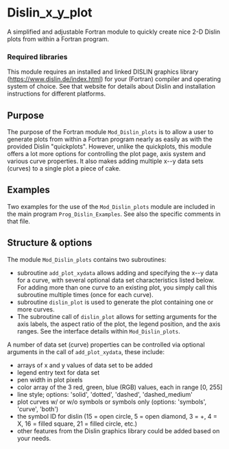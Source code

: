 # Dislin_x_y_plot
A simplified and adjustable Fortran module to quickly create nice 2-D Dislin plots from within a Fortran program.

### Required libraries
This module requires an installed and linked DISLIN graphics library         (https://www.dislin.de/index.html) for your (Fortran) compiler and operating system of choice. See that website for details about Dislin and installation instructions for different platforms.

## Purpose
The purpose of the Fortran module `Mod_Dislin_plots` is to allow a user to generate plots from within a Fortran program nearly as easily as with the provided Dislin "quickplots".
However, unlike the quickplots, this module offers a lot more options for controlling the plot page, axis system and various curve properties. It also makes adding multiple x--y data sets (curves) to a single plot a piece of cake.

## Examples
Two examples for the use of the `Mod_Dislin_plots` module are included in the main program `Prog_Dislin_Examples`. See also the specific comments in that file.

## Structure & options
The module `Mod_Dislin_plots` contains two subroutines:

- subroutine  `add_plot_xydata` allows adding and specifying the x--y data for a curve, with several optional data set characteristics listed below. For adding more than one curve to an existing plot, you simply call this subroutine multiple times (once for each curve).
- subroutine `dislin_plot` is used to generate the plot containing one or more curves. 
- The subroutine call of `dislin_plot` allows for setting arguments for the axis labels, the aspect ratio of the plot, the legend position, and the axis ranges. See the interface details within `Mod_Dislin_plots`.

A number of data set (curve) properties can be controlled via optional arguments in the call of `add_plot_xydata`, these include:

 - arrays of x and y values of data set to be added
 - legend entry text for data set
 - pen width in plot pixels
 - color array of the 3 red, green, blue (RGB) values, each in range [0, 255]
 - line style; options: 'solid', 'dotted', 'dashed', 'dashed_medium'
 - plot curves w/ or w/o symbols or symbols only (options: 'symbols', 'curve', 'both')
 - the symbol ID for dislin (15 = open circle, 5 = open diamond, 3 = +, 4 = X, 16 = filled square, 21 = filled circle, etc.)
 - other features from the Dislin graphics library could be added based on your needs.

